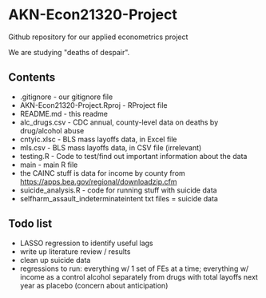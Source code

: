 # AKN-Econ21320-Project
Github repository for our applied econometrics project

We are studying "deaths of despair".

## Contents
- .gitignore - our gitignore file
- AKN-Econ21320-Project.Rproj - RProject file
- README.md - this readme
- alc_drugs.csv - CDC annual, county-level data on deaths by drug/alcohol abuse
- cntyic.xlsc - BLS mass layoffs data, in Excel file 
- mls.csv - BLS mass layoffs data, in CSV file (irrelevant)
- testing.R - Code to test/find out important information about the data
- main - main R file 
- the CAINC stuff is data for income by county from https://apps.bea.gov/regional/downloadzip.cfm
- suicide_analysis.R - code for running stuff with suicide data
- selfharm_assault_indeterminateintent txt files = suicide data
## Todo list
- LASSO regression to identify useful lags
- write up literature review / results
- clean up suicide data
- regressions to run: everything w/ 1 set of FEs at a time; 
                      everything w/ income as a control
                      alcohol separately from drugs
                      with total layoffs next year as placebo (concern about 
                        anticipation)
